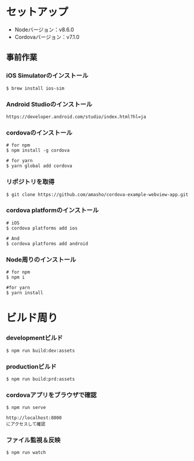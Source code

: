 # セットアップ

* Nodeバージョン：v8.6.0
* Cordovaバージョン：v7.1.0

## 事前作業

### iOS Simulatorのインストール
```
$ brew install ios-sim
```

### Android Studioのインストール
```
https://developer.android.com/studio/index.html?hl=ja
```

### cordovaのインストール
```
# for npm
$ npm install -g cordova

# for yarn
$ yarn global add cordova
```

### リポジトリを取得
```
$ git clone https://github.com/amasho/cordova-example-webview-app.git
```

### cordova platformのインストール
```
# iOS
$ cordova platforms add ios

# And
$ cordova platforms add android
```

### Node周りのインストール
```
# for npm
$ npm i

#for yarn
$ yarn install
```

# ビルド周り

### developmentビルド
```
$ npm run build:dev:assets
```

### productionビルド
```
$ npm run build:prd:assets
```

### cordovaアプリをブラウザで確認
```
$ npm run serve

http://localhost:8000
にアクセスして確認
```

### ファイル監視＆反映
```
$ npm run watch
```

